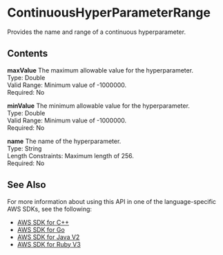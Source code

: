 # ContinuousHyperParameterRange<a name="API_ContinuousHyperParameterRange"></a>

Provides the name and range of a continuous hyperparameter\.

## Contents<a name="API_ContinuousHyperParameterRange_Contents"></a>

 **maxValue**   <a name="personalize-Type-ContinuousHyperParameterRange-maxValue"></a>
The maximum allowable value for the hyperparameter\.  
Type: Double  
Valid Range: Minimum value of \-1000000\.  
Required: No

 **minValue**   <a name="personalize-Type-ContinuousHyperParameterRange-minValue"></a>
The minimum allowable value for the hyperparameter\.  
Type: Double  
Valid Range: Minimum value of \-1000000\.  
Required: No

 **name**   <a name="personalize-Type-ContinuousHyperParameterRange-name"></a>
The name of the hyperparameter\.  
Type: String  
Length Constraints: Maximum length of 256\.  
Required: No

## See Also<a name="API_ContinuousHyperParameterRange_SeeAlso"></a>

For more information about using this API in one of the language\-specific AWS SDKs, see the following:
+  [AWS SDK for C\+\+](https://docs.aws.amazon.com/goto/SdkForCpp/personalize-2018-05-22/ContinuousHyperParameterRange) 
+  [AWS SDK for Go](https://docs.aws.amazon.com/goto/SdkForGoV1/personalize-2018-05-22/ContinuousHyperParameterRange) 
+  [AWS SDK for Java V2](https://docs.aws.amazon.com/goto/SdkForJavaV2/personalize-2018-05-22/ContinuousHyperParameterRange) 
+  [AWS SDK for Ruby V3](https://docs.aws.amazon.com/goto/SdkForRubyV3/personalize-2018-05-22/ContinuousHyperParameterRange) 